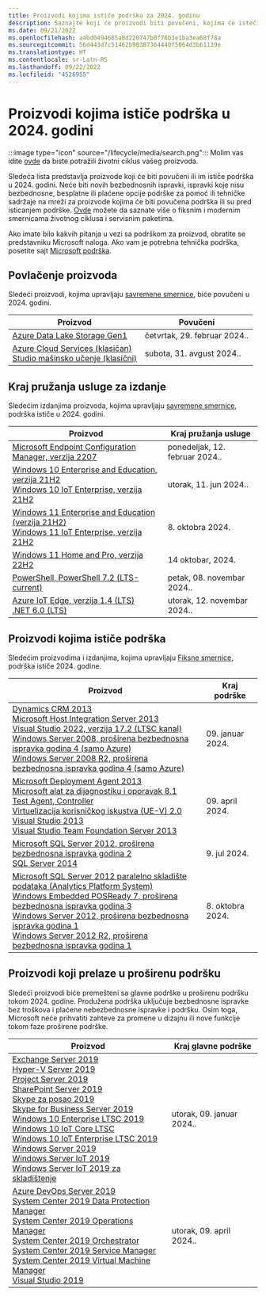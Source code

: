 ```yaml
---
title: Proizvodi kojima ističe podrška za 2024. godinu
description: Saznajte koji će proizvodi biti povučeni, kojima će isteći podrška ili biti premešteni sa glavne podrške na proširenu podršku u 2024. godini.
ms.date: 09/21/2022
ms.openlocfilehash: a4bd0494685a8d220747b0f76b3e1ba3ea68f78a
ms.sourcegitcommit: 56d443d7c51462b98387364440f5064d3b61139e
ms.translationtype: HT
ms.contentlocale: sr-Latn-RS
ms.lasthandoff: 09/22/2022
ms.locfileid: "4526955"
---
```

# <a name="products-ending-support-in-2024"></a>Proizvodi kojima ističe podrška u 2024. godini

:::image type="icon" source="/lifecycle/media/search.png":::
Molim vas idite [ovde](/lifecycle/products/) da biste potražili životni ciklus vašeg proizvoda.

Sledeća lista predstavlja proizvode koji će biti povučeni ili im ističe podrška u 2024. godini. Neće biti novih bezbednosnih ispravki, ispravki koje nisu bezbednosne, besplatne ili plaćene opcije podrške za pomoć ili tehničke sadržaje na mreži za proizvode kojima će biti povučena podrška ili su pred isticanjem podrške. [Ovde](/lifecycle/overview/product-end-of-support-overview) možete da saznate više o fiksnim i modernim smernicama životnog ciklusa i servisnim paketima.

Ako imate bilo kakvih pitanja u vezi sa podrškom za proizvod, obratite se predstavniku Microsoft naloga. Ako vam je potrebna tehnička podrška, posetite sajt [Microsoft podrška](https://support.microsoft.com/contactus/?ws=support).

## <a name="product-retirements"></a>Povlačenje proizvoda

Sledeći proizvodi, kojima upravljaju [savremene smernice](/lifecycle/policies/modern), biće povučeni u 2024. godini.

| Proizvod | Povučeni |
| --- | --- |
| [Azure Data Lake Storage Gen1](/lifecycle/products/azure-data-lake-storage-gen1?branch=live)<br> | četvrtak, 29. februar 2024.. |
| [Azure Cloud Services (klasičan)](/lifecycle/products/azure-cloud-services-classic?branch=live)<br>[Studio mašinsko učenje (klasični)](/lifecycle/products/machine-learning-studio-classic?branch=live)<br> | subota, 31. avgust 2024.. |


## <a name="release-end-of-servicing"></a>Kraj pružanja usluge za izdanje

Sledećim izdanjima proizvoda, kojima upravljaju [savremene smernice](/lifecycle/policies/modern), podrška ističe u 2024. godini.

| Proizvod | Kraj pružanja usluge |
| --- | --- |
| [Microsoft Endpoint Configuration Manager, verzija 2207](/lifecycle/products/microsoft-endpoint-configuration-manager?branch=live)<br> | ponedeljak, 12. februar 2024.. |
| [Windows 10 Enterprise and Education, verzija 21H2](/lifecycle/products/windows-10-enterprise-and-education?branch=live)<br>[Windows 10 IoT Enterprise, verzija 21H2](/lifecycle/products/windows-10-iot-enterprise?branch=live)<br> | utorak, 11. jun 2024.. |
| [Windows 11 Enterprise and Education (verzija 21H2)](/lifecycle/products/windows-11-enterprise-and-education?branch=live)<br>[Windows 11 IoT Enterprise, verzija 21H2](/lifecycle/products/windows-11-iot-enterprise?branch=live)<br> | 8. oktobra 2024. |
| [Windows 11 Home and Pro, verzija 22H2](/lifecycle/products/windows-11-home-and-pro?branch=live)<br> | 14 oktobar, 2024. |
| [PowerShell, PowerShell 7.2 (LTS-current)](/lifecycle/products/powershell?branch=live)<br> | petak, 08. novembar 2024.. |
| [Azure IoT Edge, verzija 1.4 (LTS)](/lifecycle/products/azure-iot-edge?branch=live)<br>[.NET 6.0 (LTS)](/lifecycle/products/microsoft-net-and-net-core?branch=live)<br> | utorak, 12. novembar 2024.. |


## <a name="products-reaching-end-of-support"></a>Proizvodi kojima ističe podrška

Sledećim proizvodima i izdanjima, kojima upravljaju [Fiksne smernice](/lifecycle/policies/fixed), podrška ističe 2024. godine.

| Proizvod | Kraj podrške |
| --- | --- |
| [Dynamics CRM 2013](/lifecycle/products/dynamics-crm-2013?branch=live)<br>[Microsoft Host Integration Server 2013](/lifecycle/products/microsoft-host-integration-server-2013?branch=live)<br>[Visual Studio 2022, verzija 17.2 (LTSC kanal)](/lifecycle/products/visual-studio-2022?branch=live)<br>[Windows Server 2008, proširena bezbednosna ispravka godina 4 (samo Azure)](/lifecycle/products/windows-server-2008?branch=live)<br>[Windows Server 2008 R2, proširena bezbednosna ispravka godina 4 (samo Azure)](/lifecycle/products/windows-server-2008-r2?branch=live)<br> | 09. januar 2024. |
| [Microsoft Deployment Agent 2013](/lifecycle/products/microsoft-deployment-agent-2013?branch=live)<br>[Microsoft alat za dijagnostiku i oporavak 8.1](/lifecycle/products/microsoft-diagnostics-and-recovery-toolset-81?branch=live)<br>[Test Agent, Controller](/lifecycle/products/test-agent-controller?branch=live)<br>[Virtuelizacija korisničkog iskustva (UE-V) 2.0](/lifecycle/products/user-experience-virtualization-uev-20?branch=live)<br>[Visual Studio 2013](/lifecycle/products/visual-studio-2013?branch=live)<br>[Visual Studio Team Foundation Server 2013](/lifecycle/products/visual-studio-team-foundation-server-2013?branch=live)<br> | 09. april 2024. |
| [Microsoft SQL Server 2012, proširena bezbednosna ispravka godina 2](/lifecycle/products/microsoft-sql-server-2012?branch=live)<br>[SQL Server 2014](/lifecycle/products/sql-server-2014?branch=live)<br> | 9. jul 2024. |
| [Microsoft SQL Server 2012 paralelno skladište podataka (Analytics Platform System)](/lifecycle/products/microsoft-sql-server-2012-parallel-data-warehouse-analytics-platform-system?branch=live)<br>[Windows Embedded POSReady 7, proširena bezbednosna ispravka godina 3](/lifecycle/products/windows-embedded-posready-7?branch=live)<br>[Windows Server 2012, proširena bezbednosna ispravka godina 1](/lifecycle/products/windows-server-2012?branch=live)<br>[Windows Server 2012 R2, proširena bezbednosna ispravka godina 1](/lifecycle/products/windows-server-2012-r2?branch=live)<br> | 8. oktobra 2024. |


## <a name="products-moving-to-extended-support"></a>Proizvodi koji prelaze u proširenu podršku

Sledeći proizvodi biće premešteni sa glavne podrške u proširenu podršku tokom 2024. godine. Produžena podrška uključuje bezbednosne ispravke bez troškova i plaćene nebezbednosne ispravke i podršku. Osim toga, Microsoft neće prihvatiti zahteve za promene u dizajnu ili nove funkcije tokom faze proširene podrške.

| Proizvod | Kraj glavne podrške |
| --- | --- |
| [Exchange Server 2019](/lifecycle/products/exchange-server-2019?branch=live)<br>[Hyper-V Server 2019](/lifecycle/products/hyperv-server-2019?branch=live)<br>[Project Server 2019](/lifecycle/products/project-server-2019?branch=live)<br>[SharePoint Server 2019](/lifecycle/products/sharepoint-server-2019?branch=live)<br>[Skype za posao 2019](/lifecycle/products/skype-for-business-2019?branch=live)<br>[Skype for Business Server 2019](/lifecycle/products/skype-for-business-server-2019?branch=live)<br>[Windows 10 Enterprise LTSC 2019](/lifecycle/products/windows-10-enterprise-ltsc-2019?branch=live)<br>[Windows 10 IoT Core LTSC](/lifecycle/products/windows-10-iot-core-ltsc?branch=live)<br>[Windows 10 IoT Enterprise LTSC 2019](/lifecycle/products/windows-10-iot-enterprise-ltsc-2019?branch=live)<br>[Windows Server 2019](/lifecycle/products/windows-server-2019?branch=live)<br>[Windows Server IoT 2019](/lifecycle/products/windows-server-iot-2019?branch=live)<br>[Windows Server IoT 2019 za skladištenje](/lifecycle/products/windows-server-iot-2019-for-storage?branch=live)<br> | utorak, 09. januar 2024.. |
| [Azure DevOps Server 2019](/lifecycle/products/azure-devops-server-2019?branch=live)<br>[System Center 2019 Data Protection Manager](/lifecycle/products/system-center-2019-data-protection-manager?branch=live)<br>[System Center 2019 Operations Manager](/lifecycle/products/system-center-2019-operations-manager?branch=live)<br>[System Center 2019 Orchestrator](/lifecycle/products/system-center-2019-orchestrator?branch=live)<br>[System Center 2019 Service Manager](/lifecycle/products/system-center-2019-service-manager?branch=live)<br>[System Center 2019 Virtual Machine Manager](/lifecycle/products/system-center-2019-virtual-machine-manager?branch=live)<br>[Visual Studio 2019](/lifecycle/products/visual-studio-2019?branch=live)<br> | utorak, 09. april 2024.. |
